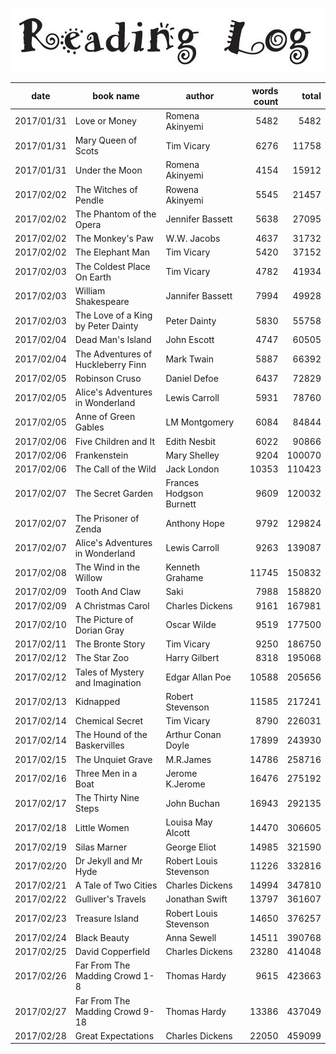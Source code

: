 ﻿![](reading_log.png)

|date|book name|author|words count|total|
|---|---|---|--:|--:|
|2017/01/31|Love or Money|Romena Akinyemi|5482|5482|
|2017/01/31|Mary Queen of Scots|Tim Vicary|6276|11758|
|2017/01/31|Under the Moon|Romena Akinyemi|4154|15912|
|2017/02/02|The Witches of Pendle|Rowena Akinyemi|5545|21457|
|2017/02/02|The Phantom of the Opera|Jennifer Bassett|5638|27095|
|2017/02/02|The Monkey's Paw|W.W. Jacobs|4637|31732|
|2017/02/02|The Elephant Man|Tim Vicary|5420|37152|
|2017/02/03|The Coldest Place On Earth|Tim Vicary|4782|41934|
|2017/02/03|William Shakespeare|Jannifer Bassett|7994|49928|
|2017/02/03|The Love of a King by Peter Dainty|Peter Dainty|5830|55758|
|2017/02/04|Dead Man's Island|John Escott|4747|60505|
|2017/02/04|The Adventures of Huckleberry Finn|Mark Twain|5887|66392|
|2017/02/05|Robinson Cruso|Daniel Defoe|6437|72829|
|2017/02/05|Alice's Adventures in Wonderland|Lewis Carroll|5931|78760|
|2017/02/05|Anne of Green Gables |LM Montgomery|6084|84844|
|2017/02/06|Five Children and It|Edith Nesbit|6022|90866|
|2017/02/06|Frankenstein|Mary Shelley|9204|100070|
|2017/02/06|The Call of the Wild|Jack London|10353|110423|
|2017/02/07|The Secret Garden|Frances Hodgson Burnett|9609|120032|
|2017/02/07| The Prisoner of Zenda|Anthony Hope|9792|129824|
|2017/02/07|Alice's Adventures in Wonderland|Lewis Carroll|9263|139087|
|2017/02/08|The Wind in the Willow|Kenneth Grahame|11745|150832|
|2017/02/09|Tooth And Claw|Saki|7988|158820|
|2017/02/09|A Christmas Carol|Charles Dickens|9161|167981|
|2017/02/10|The Picture of Dorian Gray|Oscar Wilde|9519|177500|
|2017/02/11|The Bronte Story|Tim Vicary|9250|186750|
|2017/02/12|The Star Zoo|Harry Gilbert|8318|195068|
|2017/02/12|Tales of Mystery and Imagination|Edgar Allan Poe|10588|205656|
|2017/02/13|Kidnapped|Robert Stevenson|11585|217241|
|2017/02/14|Chemical Secret|Tim Vicary|8790|226031|
|2017/02/14|The Hound of the Baskervilles|Arthur Conan Doyle|17899|243930|
|2017/02/15|The Unquiet Grave|M.R.James|14786|258716|
|2017/02/16|Three Men in a Boat|Jerome K.Jerome|16476|275192|
|2017/02/17|The Thirty Nine Steps|John Buchan|16943|292135|
|2017/02/18|Little Women|Louisa May Alcott|14470|306605|
|2017/02/19|Silas Marner| George Eliot|14985|321590|
|2017/02/20|Dr Jekyll and Mr Hyde|Robert Louis Stevenson|11226|332816|
|2017/02/21|A Tale of Two Cities|Charles Dickens|14994|347810|
|2017/02/22|Gulliver's Travels|Jonathan Swift|13797|361607|
|2017/02/23|Treasure Island|Robert Louis Stevenson|14650|376257|
|2017/02/24|Black Beauty|Anna Sewell|14511|390768|
|2017/02/25|David Copperfield|Charles Dickens|23280|414048|
|2017/02/26|Far From The Madding Crowd 1-8|Thomas Hardy|9615|423663|
|2017/02/27|Far From The Madding Crowd 9-18|Thomas Hardy|13386|437049|
|2017/02/28|Great Expectations|Charles Dickens|22050|459099|
